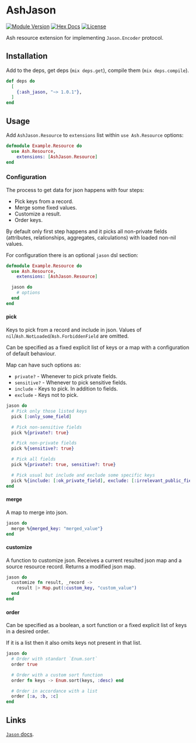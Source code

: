 # AshJason

[![Module Version](https://img.shields.io/hexpm/v/ash_jason)](https://hex.pm/packages/ash_jason)
[![Hex Docs](https://img.shields.io/badge/hex-docs-lightgreen)](https://hexdocs.pm/ash_jason/)
[![License](https://img.shields.io/hexpm/l/ash_jason)](https://github.com/vonagam/ash_jason/blob/master/LICENSE.md)

Ash resource extension for implementing `Jason.Encoder` protocol.

## Installation

Add to the deps, get deps (`mix deps.get`), compile them (`mix deps.compile`).

```elixir
def deps do
  [
    {:ash_jason, "~> 1.0.1"},
  ]
end
```

## Usage

Add `AshJason.Resource` to `extensions` list within `use Ash.Resource` options:

```elixir
defmodule Example.Resource do
  use Ash.Resource,
    extensions: [AshJason.Resource]
end
```

### Configuration

The process to get data for json happens with four steps: 
- Pick keys from a record.
- Merge some fixed values.
- Customize a result.
- Order keys.

By default only first step happens and it picks all non-private fields (attributes, relationships, aggregates,
calculations) with loaded non-nil values.

For configuration there is an optional `jason` dsl section:

```elixir
defmodule Example.Resource do
  use Ash.Resource,
    extensions: [AshJason.Resource]

  jason do
    # options
  end
end
```

#### pick

Keys to pick from a record and include in json.
Values of `nil`/`Ash.NotLoaded`/`Ash.ForbiddenField` are omitted.

Can be specified as a fixed explicit list of keys or a map with a configuration of default behaviour.

Map can have such options as:
- `private?` - Whenever to pick private fields.
- `sensitive?` - Whenever to pick sensitive fields.
- `include` - Keys to pick. In addition to fields.
- `exclude` - Keys not to pick. 

```elixir
jason do
  # Pick only those listed keys
  pick [:only_some_field]

  # Pick non-sensitive fields
  pick %{private?: true}

  # Pick non-private fields
  pick %{sensitive?: true}

  # Pick all fields
  pick %{private?: true, sensitive?: true}

  # Pick usual but include and exclude some specific keys
  pick %{include: [:ok_private_field], exclude: [:irrelevant_public_field]}
end
```

#### merge

A map to merge into json.

```elixir
jason do
  merge %{merged_key: "merged_value"}
end
```

#### customize

A function to customize json.
Receives a current resulted json map and a source resource record.
Returns a modified json map.

```elixir
jason do
  customize fn result, _record ->
    result |> Map.put(:custom_key, "custom_value")
  end
end
```

#### order

Can be specified as a boolean, a sort function or a fixed explicit list of keys in a desired order.

If it is a list then it also omits keys not present in that list.

```elixir
jason do
  # Order with standart `Enum.sort`
  order true

  # Order with a custom sort function
  order fn keys -> Enum.sort(keys, :desc) end

  # Order in accordance with a list
  order [:a, :b, :c]
end
```

## Links

[`Jason` docs](https://hexdocs.pm/jason).
